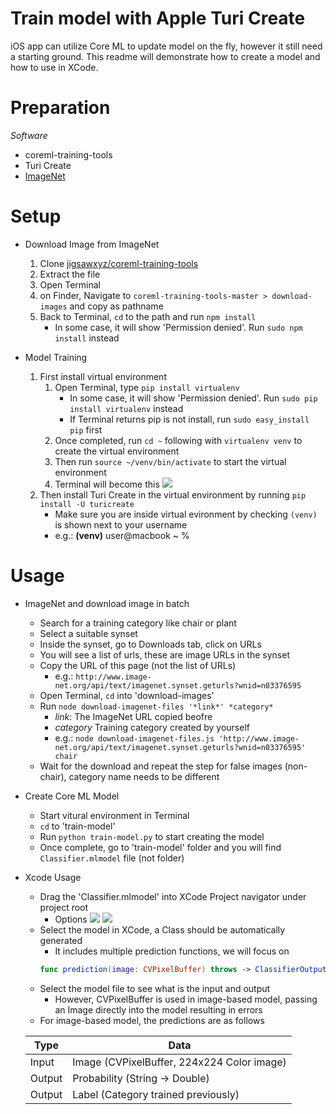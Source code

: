  # Train model with Apple Turi Create
  iOS app can utilize Core ML to update model on the fly, however it still need a starting ground. This readme will demonstrate how to create a model and how to use in XCode.

# Preparation
*Software*
- coreml-training-tools
- Turi Create
- [ImageNet](http://www.image-net.org)

# Setup

- Download Image from ImageNet
    1. Clone [jigsawxyz/coreml-training-tools](https://github.com/jigsawxyz/coreml-training-tools)
    1. Extract the file
    1. Open Terminal
    1. on Finder, Navigate to `coreml-training-tools-master > download-images` and copy as pathname
    1. Back to Terminal, `cd` to the path and run `npm install`
        - In some case, it will show 'Permission denied'. Run `sudo npm install` instead

- Model Training
    1. First install virtual environment
       1. Open Terminal, type `pip install virtualenv`
          - In some case, it will show 'Permission denied'. Run `sudo pip install virtualenv` instead
          - If Terminal returns pip is not install, run `sudo easy_install pip` first
       1. Once completed, run `cd ~` following with `virtualenv venv` to create the virtual environment
       1. Then run `source ~/venv/bin/activate` to start the virtual environment
       1. Terminal will become this
       ![](https://i.imgur.com/Z1bRS1H.png)
     1. Then install Turi Create in the virtual environment by running `pip install -U turicreate`
        - Make sure you are inside virtual evironment by checking `(venv)` is shown next to your username
        - e.g.: **(venv)** user@macbook ~ %
        
 
# Usage

- ImageNet and download image in batch
   - Search for a training category like chair or plant
   - Select a suitable synset
   - Inside the synset, go to Downloads tab, click on URLs
   - You will see a list of urls, these are image URLs in the synset
   - Copy the URL of this page (not the list of URLs)
     - e.g.: `http://www.image-net.org/api/text/imagenet.synset.geturls?wnid=n03376595`
   - Open Terminal, `cd` into 'download-images'
   - Run `node download-imagenet-files '*link*' *category*`
     - *link*: The ImageNet URL copied beofre
     - *category* Training category created by yourself
     - e.g.: `node download-imagenet-files.js 'http://www.image-net.org/api/text/imagenet.synset.geturls?wnid=n03376595' chair`
   - Wait for the download and repeat the step for false images (non-chair), category name needs to be different

- Create Core ML Model
   - Start vitural environment in Terminal
   - `cd` to 'train-model'
   - Run `python train-model.py` to start creating the model
   - Once complete, go to 'train-model' folder and you will find `Classifier.mlmodel` file (not folder)

- Xcode Usage
   - Drag the 'Classifier.mlmodel' into XCode Project navigator under project root
     - Options
     ![](https://i.imgur.com/3rh9EUy.png)
     ![](https://i.imgur.com/uJZuLkX.png)
   - Select the model in XCode, a Class should be automatically generated
     - It includes multiple prediction functions, we will focus on 
     ```swift 
     func prediction(image: CVPixelBuffer) throws -> ClassifierOutput
     ```
   - Select the model file to see what is the input and output
     - However, CVPixelBuffer is used in image-based model, passing an Image directly into the model resulting in errors
   - For image-based model, the predictions are as follows
   
   Type | Data
   ----- | -----
   Input | Image (CVPixelBuffer, 224x224 Color image)
   Output | Probability (String -> Double)
   Output | Label (Category trained previously)
